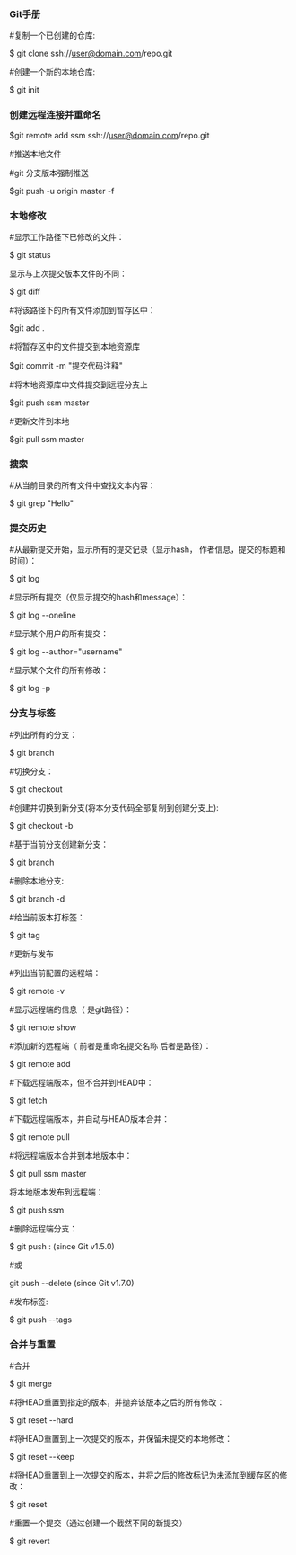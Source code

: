 ### Git手册
#复制一个已创建的仓库:

$ git clone ssh://user@domain.com/repo.git

#创建一个新的本地仓库:

$ git init

### 创建远程连接并重命名

$git remote add ssm ssh://user@domain.com/repo.git

#推送本地文件

#git 分支版本强制推送

$git push -u origin master -f

### 本地修改

#显示工作路径下已修改的文件：

$ git status

显示与上次提交版本文件的不同：

$ git diff

#将该路径下的所有文件添加到暂存区中：

$git add .

#将暂存区中的文件提交到本地资源库

$git commit -m "提交代码注释"

#将本地资源库中文件提交到远程分支上

$git push ssm master

#更新文件到本地

$git pull ssm master

### 搜索

#从当前目录的所有文件中查找文本内容：

$ git grep "Hello"

### 提交历史

#从最新提交开始，显示所有的提交记录（显示hash， 作者信息，提交的标题和时间）：

$ git log

#显示所有提交（仅显示提交的hash和message）：

$ git log --oneline

#显示某个用户的所有提交：

$ git log --author="username"

#显示某个文件的所有修改：

$ git log -p <file>

### 分支与标签

#列出所有的分支：

$ git branch

#切换分支：

$ git checkout <branch>
  
#创建并切换到新分支(将本分支代码全部复制到创建分支上):

$ git checkout -b <branch>
  
#基于当前分支创建新分支：

$ git branch <new-branch>

#删除本地分支:

$ git branch -d <branch>
  
#给当前版本打标签：
  
$ git tag <tag-name>

#更新与发布

#列出当前配置的远程端：

$ git remote -v 

#显示远程端的信息（<remote> 是git路径）：
  
$ git remote show <remote>
  
#添加新的远程端（<remote> <url> 前者是重命名提交名称 后者是路径）：
  
$ git remote add <remote> <url>
  
#下载远程端版本，但不合并到HEAD中：

$ git fetch <remote>

#下载远程端版本，并自动与HEAD版本合并：

$ git remote pull <remote> <url>
  
#将远程端版本合并到本地版本中：
  
$ git pull ssm master
  
将本地版本发布到远程端：
  
$ git push ssm <branch>
  
#删除远程端分支：
  
$ git push <remote> :<branch> (since Git v1.5.0)
  
#或
  
git push <remote> --delete <branch> (since Git v1.7.0)
  
#发布标签:
  
$ git push --tags

### 合并与重置

#合并

$ git merge <branch>
  
#将HEAD重置到指定的版本，并抛弃该版本之后的所有修改：
  
$ git reset --hard <commit>
  
#将HEAD重置到上一次提交的版本，并保留未提交的本地修改：
  
$ git reset --keep <commit>
  
#将HEAD重置到上一次提交的版本，并将之后的修改标记为未添加到缓存区的修改：
  
$ git reset <commit>
  
#重置一个提交（通过创建一个截然不同的新提交）
  
$ git revert <commit>


